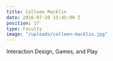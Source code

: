 ```yaml
---
title: Colleen Macklin
date: 2016-07-20 15:45:00 Z
position: 17
type: Faculty
image: "/uploads/colleen-macklin.jpg"
---
```


Interaction Design, Games, and Play
